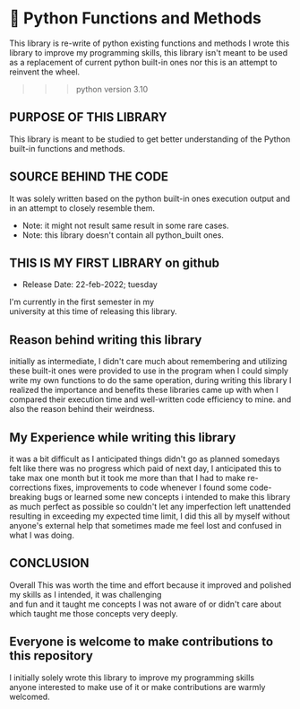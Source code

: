 # 🐍 Python Functions and Methods
This library is re-write of python existing functions and methods
I wrote this library to improve my programming skills, this library
isn't meant to be used as a replacement of current python built-in
ones nor this is an attempt to reinvent the wheel.

>>> python version 3.10
## PURPOSE OF THIS LIBRARY
This library is meant to be studied to get better
understanding of the Python built-in functions and methods.

## SOURCE BEHIND THE CODE

It was solely written based on the python built-in ones
execution output and in an attempt to closely resemble them.

* Note: it might not result same result in some rare cases.
* Note: this library doesn't contain all python_built ones.

## THIS IS MY FIRST LIBRARY on github
* Release Date: 22-feb-2022; tuesday

I'm currently in the first semester in my </br>
university at this time of releasing this library. </br>


## Reason behind writing this library
initially as intermediate, I didn't care much about remembering and utilizing
these built-it ones were provided to use in the program when I could simply write
my own functions to do the same operation, during writing this library I realized
the importance and benefits these libraries came up with when I compared their execution
time and well-written code efficiency to mine. and also the reason behind their weirdness.

## My Experience while writing this library
it was a bit difficult as I anticipated things didn't go as planned somedays felt like
there was no progress which paid of next day, I anticipated this to take max one month
but it took me more than that I had to make re-corrections fixes, improvements to code
whenever I found some code-breaking bugs or learned some new concepts i intended to make
this library as much perfect as possible so couldn't let any imperfection left unattended
resulting in exceeding my expected time limit, I did this all by myself without anyone's
external help that sometimes made me feel lost and confused in what I was doing.


## CONCLUSION
Overall This was worth the time and effort because it improved and polished my skills as I intended, it was challenging </br>
and fun and it taught me concepts I was not aware of or didn't care about which taught me those concepts very deeply.

## Everyone is welcome to make contributions to this repository
I initially solely wrote this library to improve my programming skills </br>
anyone interested to make use of it or make contributions are warmly welcomed.
